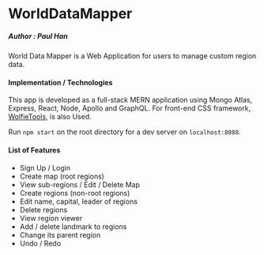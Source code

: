 # WorldDataMapper
##### Author : Paul Han

World Data Mapper is a Web Application for users to manage custom region data.

#### Implementation / Technologies

This app is developed as a full-stack MERN application using Mongo Atlas, Express, React, Node, Apollo and GraphQL. For front-end CSS framework, [WolfieTools](https://wolfie-tools-frontend.github.io/#/), is also Used.

Run `npm start` on the root directory for a dev server on `localhost:8080`.

#### List of Features
* Sign Up / Login
* Create map (root regions)
* View sub-regions / Edit / Delete Map
* Create regions (non-root regions)
* Edit name, capital, leader of regions
* Delete regions
* View region viewer
* Add / delete landmark to regions
* Change its parent region
* Undo / Redo

